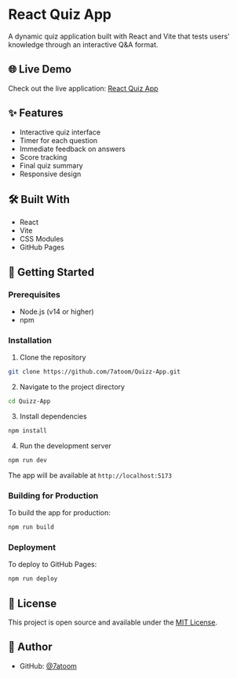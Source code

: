 # React Quiz App

A dynamic quiz application built with React and Vite that tests users' knowledge through an interactive Q&A format.

## 🌐 Live Demo

Check out the live application: [React Quiz App](https://7atoom.github.io/Quizz-App/)

## ✨ Features

- Interactive quiz interface
- Timer for each question
- Immediate feedback on answers
- Score tracking
- Final quiz summary
- Responsive design

## 🛠️ Built With

- React
- Vite
- CSS Modules
- GitHub Pages

## 🚀 Getting Started

### Prerequisites

- Node.js (v14 or higher)
- npm

### Installation

1. Clone the repository
```bash
git clone https://github.com/7atoom/Quizz-App.git
```

2. Navigate to the project directory
```bash
cd Quizz-App
```

3. Install dependencies
```bash
npm install
```

4. Run the development server
```bash
npm run dev
```

The app will be available at `http://localhost:5173`

### Building for Production

To build the app for production:
```bash
npm run build
```

### Deployment

To deploy to GitHub Pages:
```bash
npm run deploy
```

## 📝 License

This project is open source and available under the [MIT License](LICENSE).

## 👤 Author

- GitHub: [@7atoom](https://github.com/7atoom)